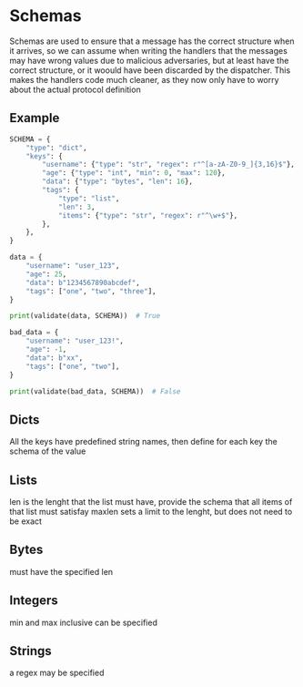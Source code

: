 # Schemas

Schemas are used to ensure that a message has the correct structure when it arrives, so we can assume when writing the handlers that the messages may have wrong values due to malicious adversaries, but at least have the correct structure, or it woould have been discarded by the dispatcher. This makes the handlers code much cleaner, as they now only have to worry about the actual protocol definition

## Example


```python
SCHEMA = {
    "type": "dict",
    "keys": {
        "username": {"type": "str", "regex": r"^[a-zA-Z0-9_]{3,16}$"},
        "age": {"type": "int", "min": 0, "max": 120},
        "data": {"type": "bytes", "len": 16},
        "tags": {
            "type": "list",
            "len": 3,
            "items": {"type": "str", "regex": r"^\w+$"},
        },
    },
}

data = {
    "username": "user_123",
    "age": 25,
    "data": b"1234567890abcdef",
    "tags": ["one", "two", "three"],
}

print(validate(data, SCHEMA))  # True

bad_data = {
    "username": "user_123!",
    "age": -1,
    "data": b"xx",
    "tags": ["one", "two"],
}

print(validate(bad_data, SCHEMA))  # False
```


## Dicts

All the keys have predefined string names, then define for each key the schema of the value

## Lists

len is the lenght that the list must have, provide the schema that all items of that list must satisfay
maxlen sets a limit to the lenght, but does not need to be exact

## Bytes

must have the specified len

## Integers

min and max inclusive can be specified

## Strings

a regex may be specified
